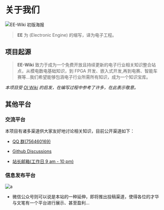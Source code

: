 # 关于我们

![EE-Wiki 初版海报](https://s2.loli.net/2021/12/20/JOyzS3DleKQR4uc.jpg)

> **EE** 为 (Electronic Engine) 的缩写，译为电子工程。

## 项目起源

> **EE-Wiki** 致力于成为一个免费开放且持续更新的电子行业相关知识整合站点，从模电数电基础知识，到 FPGA 开发、嵌入式开发,再到电赛、智能车赛等…我们希望能够包涵电子行业所需所有知识，成为一个知识宝库。

*本项目受 [OI Wiki](https://oi-wiki.org/) 的启发，在编写过程中参考了许多，在此表示敬意。*

## 其他平台

### 交流平台

本项目有诸多渠道供大家友好地讨论相关知识，目前公开渠道如下：

* [QQ 群(756460169)](https://jq.qq.com/?_wv=1027&k=ex93ZPGh)

* [Github Discussions](https://github.com/EE-Wiki/EE-Wiki/discussions)

* [站长邮箱(工作日 9 am - 10 pm)](mailto:hi@vantao.com)

### 信息发布平台

![a](https://s2.loli.net/2022/06/06/rO1ICtH5Ts3e6Pj.jpg)

* 微信公众号则可以说是本站的一种延伸，即将推出投稿渠道，使得各位的才华与文笔有一个平台进行展示、甚至盈利…

